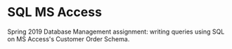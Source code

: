 # SQL MS Access

Spring 2019 Database Management assignment: writing queries using SQL on MS Access's Customer Order Schema.
